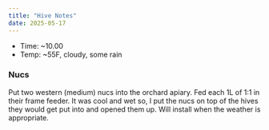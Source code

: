 ```yaml
---
title: "Hive Notes"
date: 2025-05-17
---
```


- Time: ~10.00
- Temp: ~55F, cloudy, some rain

### Nucs

Put two western (medium) nucs into the orchard apiary. Fed each 1L of 1:1 in
their frame feeder. It was cool and wet so, I put the nucs on top of the hives
they would get put into and opened them up. Will install when the weather is
appropriate.

